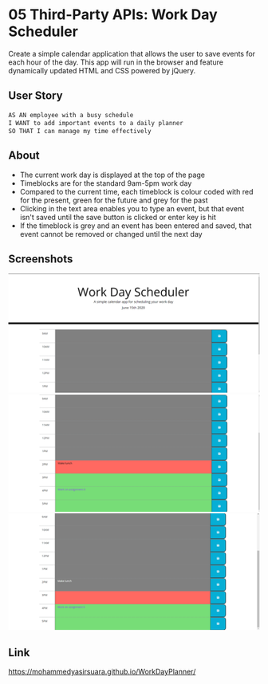 # 05 Third-Party APIs: Work Day Scheduler

Create a simple calendar application that allows the user to save events for each hour of the day. This app will run in the browser and feature dynamically updated HTML and CSS powered by jQuery.

## User Story

```
AS AN employee with a busy schedule
I WANT to add important events to a daily planner
SO THAT I can manage my time effectively
```

## About
 - The current work day is displayed at the top of the page
 - Timeblocks are for the standard 9am-5pm work day
 - Compared to the current time, each timeblock is colour coded with red for the present, green for the future and grey for the past
 - Clicking in the text area enables you to type an event, but that event isn't saved until the save button is clicked or enter key is hit
 - If the timeblock is grey and an event has been entered and saved, that event cannot be removed or changed until the next day

## Screenshots
![image1](./Assets/img1.png)
![image2](./Assets/img2.png)
![image3](./Assets/img3.png)

## Link
https://mohammedyasirsuara.github.io/WorkDayPlanner/